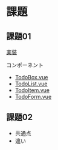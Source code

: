 # 課題

## 課題01

[実装](./todoapp/)  

コンポーネント  

- [TodoBox.vue](./todoapp/src/components/TodoBox.vue)
- [TodoList.vue](./todoapp/src/components/TodoList.vue)
- [TodoItem.vue](./todoapp/src/components/TodoItem.vue)
- [TodoForm.vue](./todoapp/src/components/TodoForm.vue)

## 課題02

- 共通点
- 違い
